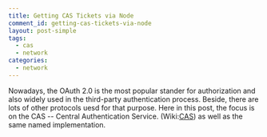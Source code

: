 ```yaml
---
title: Getting CAS Tickets via Node
comment_id: getting-cas-tickets-via-node
layout: post-simple
tags:
  - cas
  - network
categories:
  - network
---
```


Nowadays, the OAuth 2.0 is the most popular stander for 
authorization and also widely used in the third-party 
authentication process. Beside, there are lots of other
protocols uesd for that purpose. Here in this post, 
the focus is on the CAS \-- Central Authentication Service.
(Wiki:[CAS][]) as well as the same named implementation.

<!-- more -->

[CAS]: https://en.wikipedia.org/wiki/Central_Authentication_Service
